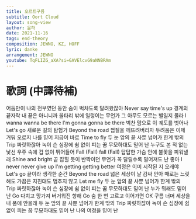 ```yaml
---
title: 오르트구름
subtitle: Oort Cloud
layout: song-view
author: 윤하
date: 2021-11-16
tags: end-theory
composition: JEWNO, KZ, HOFF
lyric: danke
arrangement: JEWNO
youtube: TqFLIZG_aXA?si=GAVElcvG9aNNBRAm
---
```


# 歌詞 (中譯待補)

어둠만이 나의 전부였던 동안
숨이 벅차도록 달려왔잖아
Never say time's up
경계의 끝자락
내 끝은 아니니까
울타리 밖에 일렁이는 무언가
그 아무도 모르는 별일지 몰라
I wanna wanna be there
I'm gonna gonna be there
벅찬 맘으로 이 궤도를 벗어나
Let's go
새로운 길의 탐험가
Beyond the road
껍질을 깨뜨려버리자
두려움은 이제 거둬
오로지 나를 믿어
지금이 바로 Time to fly
두 눈 앞의 끝 사뿐 넘어가
한계 밖의 Trip 짜릿하잖아
녹이 슨 심장에 쉼 없이 피는 꿈
무모하대도 믿어 난
누구도 본 적 없는 낯선 우주 속에
겁 없이 뛰어들어 Fall (Fall) fall (Fall)
답답한 가슴 안에
불꽃을 피워낼래
Shine and bright
곧 잡힐 듯이 반짝이던 무언가
꼭 달릴수록 멀어져도 난 좋아
I never never give up
I'm getting getting better
여정은 이미 시작된 지 오래야
Let's go
끝이라 생각한 순간
Beyond the road
넓은 세상이 날 감싸 안아
때로는 느릿해도
가끔은 지친대도
멈추지 않고 Let me fly
두 눈 앞의 끝 사뿐 넘어가
한계 밖의 Trip 짜릿하잖아
녹이 슨 심장에 쉼 없이 피는 꿈
무모하대도 믿어 난
누가 뭐래도 믿어 난
Go 다치고 망가져 버거워진 항해
Go 숨 한 번 고르고 이어가면 OK
구름 너머 세상을 내 품에 안을래
두 눈 앞의 끝 사뿐 넘어가
한계 밖의 Trip 짜릿하잖아
녹이 슨 심장에 쉼 없이 피는 꿈
무모하대도 믿어 난
나의 여정을 믿어 난
